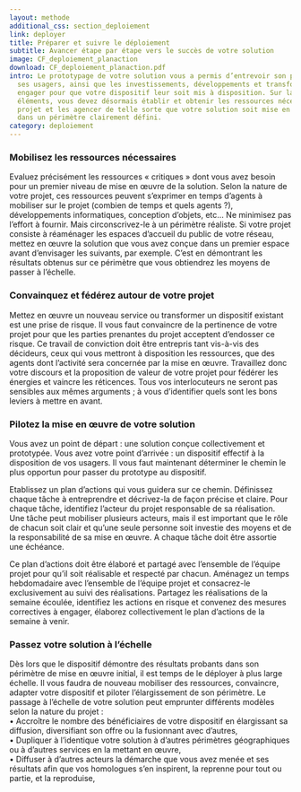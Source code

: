 ```yaml
---
layout: methode
additional_css: section_deploiement
link: deployer
title: Préparer et suivre le déploiement
subtitle: Avancer étape par étape vers le succès de votre solution
image: CF_deploiement_planaction
download: CF_deploiement_planaction.pdf
intro: Le prototypage de votre solution vous a permis d’entrevoir son potentiel pour
  ses usagers, ainsi que les investissements, développements et transformations à
  engager pour que votre dispositif leur soit mis à disposition. Sur la base de ces
  éléments, vous devez désormais établir et obtenir les ressources nécessaires à votre
  projet et les agencer de telle sorte que votre solution soit mise en œuvre rapidement,
  dans un périmètre clairement défini.
category: deploiement
---
```


### Mobilisez les ressources nécessaires
Evaluez précisément les ressources « critiques » dont vous avez besoin pour un premier niveau de mise en œuvre de la solution. Selon la nature de votre projet, ces ressources peuvent s’exprimer en temps d’agents à mobiliser sur le projet (combien de temps et quels agents ?), développements informatiques, conception d’objets, etc… Ne minimisez pas l’effort à fournir. Mais circonscrivez-le à un périmètre réaliste. Si votre projet consiste à réaménager les espaces d’accueil du public de votre réseau, mettez en œuvre la solution que vous avez conçue dans un premier espace avant d’envisager les suivants, par exemple. C’est en démontrant les résultats obtenus sur ce périmètre que vous obtiendrez les moyens de passer à l’échelle.  

### Convainquez et fédérez autour de votre projet 
Mettez en œuvre un nouveau service ou transformer un dispositif existant est une prise de risque. Il vous faut convaincre de la pertinence de votre projet pour que les parties prenantes du projet acceptent d’endosser ce risque. Ce travail de conviction doit être entrepris tant vis-à-vis des décideurs, ceux qui vous mettront à disposition les ressources, que des agents dont l’activité sera concernée par la mise en œuvre. Travaillez donc votre discours et la proposition de valeur de votre projet pour fédérer les énergies et vaincre les réticences. Tous vos interlocuteurs ne seront pas sensibles aux mêmes arguments ; à vous d’identifier quels sont les bons leviers à mettre en avant.  

### Pilotez la mise en œuvre de votre solution
Vous avez un point de départ : une solution conçue collectivement et prototypée. Vous avez votre point d’arrivée : un dispositif effectif à la disposition de vos usagers. Il vous faut maintenant déterminer le chemin le plus opportun pour passer du prototype au dispositif. 

Etablissez un plan d’actions qui vous guidera sur ce chemin. Définissez chaque tâche à entreprendre et décrivez-la de façon précise et claire. Pour chaque tâche, identifiez l’acteur du projet responsable de sa réalisation. Une tâche peut mobiliser plusieurs acteurs, mais il est important que le rôle de chacun soit clair et qu’une seule personne soit investie des moyens et de la responsabilité de sa mise en œuvre. A chaque tâche doit être assortie une échéance. 

Ce plan d’actions doit être élaboré et partagé avec l’ensemble de l’équipe projet pour qu’il soit réalisable et respecté par chacun. Aménagez un temps hebdomadaire avec l’ensemble de l’équipe projet et consacrez-le  exclusivement au suivi des réalisations. Partagez les réalisations de la semaine écoulée, identifiez les actions en risque et convenez des mesures correctives à engager, élaborez collectivement le plan d’actions de la semaine à venir.   

### Passez votre solution à l’échelle
Dès lors que le dispositif démontre des résultats probants dans son périmètre de mise en œuvre initial, il est temps de le déployer à plus large échelle. Il vous faudra de nouveau mobiliser des ressources, convaincre, adapter votre dispositif et piloter l’élargissement de son périmètre.  Le passage à l’échelle de votre solution peut emprunter différents modèles selon la nature du projet :   
• Accroître le nombre des bénéficiaires de votre dispositif en élargissant sa diffusion, diversifiant son offre ou la fusionnant avec d’autres,   
• Dupliquer à l’identique votre solution à d’autres périmètres géographiques ou à d’autres services en la mettant en œuvre,   
• Diffuser à d’autres acteurs la démarche que vous avez menée et ses résultats afin que vos homologues s’en inspirent, la reprenne pour tout ou partie, et la reproduise,